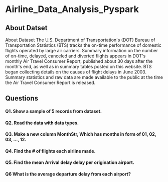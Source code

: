 # Airline_Data_Analysis_Pyspark


## About Datset

About Dataset
The U.S. Department of Transportation's (DOT) Bureau of Transportation Statistics (BTS) tracks the on-time performance of domestic flights
operated by large air carriers. Summary information on the number of on-time, delayed, canceled and diverted flights appears in DOT's 
monthly Air Travel Consumer Report, published about 30 days after the month's end, as well as in summary tables posted on this website.
BTS began collecting details on the causes of flight delays in June 2003. Summary statistics and raw data are made available to the public at
the time the Air Travel Consumer Report is released.


## Questions

#### Q1. Show a sample of 5 records from dataset.
#### Q2. Read the data with data types.
#### Q3. Make a new column MonthStr, Which has months in form of 01, 02, 03, ..., 12.
#### Q4. Find the # of flights each airline made.
#### Q5. Find the mean Arrival delay delay per origination airport.
#### Q6 What is the average departure delay from each airport?
